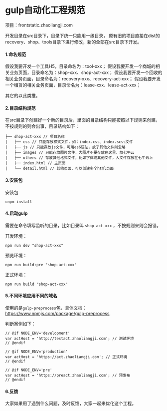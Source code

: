 # gulp自动化工程规范

项目：frontstatic.zhaoliangji.com

开发目录在src目录下，目录下统一只能用一级目录，
原有旧的项目直接在dist的recovery、shop、tools目录下进行修改，新的全部在src目录下开发。

#### 1.命名规范

假设我要开发一个工具H5，目录命名为：tool-xxx；
假设我要开发一个商城的相关业务页面，目录命名为：shop-xxx、shop-act-xxx；
假设我要开发一个回收的相关业务页面，目录命名为：recovery-xxx、recovery-act-xxx；
假设我要开发一个租赁的相关业务页面，目录命名为：lease-xxx、lease-act-xxx；

其它的以此类推。

#### 2.目录结构规范

在src目录下创建好一个新的目录后，里面的目录结构只能按照以下规则来创建，不按规则的则会出事，目录结构如下：

```
├── shop-act-xxx // 项目名称
|   ├── css // 只能存放样式文件，如：index.css、index.scss文件
|   ├── js // 只能存放js文件，可用es6语法，放了其他文件则忽略
|   ├── images // 只能存放图片文件，大图片不要存放在这里，放七牛云
|   ├── others // 存放其他格式文件，比如字体或其他文件，大文件存放在七牛云上
|   ├── index.html // 主页面
|   └── detail.html // 其他页面，可以创建多个html页面
```

#### 3.安装包

安装包
```
cnpm install
```

#### 4.启动gulp

需要在命令填写监听的目录，比如目录叫 `shop-act-xxx` ，不按规则来则会报错。

开发环境：
```
npm run dev "shop-act-xxx"
```

预览环境：
```
npm run build:pre "shop-act-xxx"
```

正式环境：
```
npm run build "shop-act-xxx"
```

#### 5.不同环境应用不同的域名

使用的是`gulp-preprocess`包，具体文档：https://www.npmjs.com/package/gulp-preprocess

判断案例如下：
```
// @if NODE_ENV='development'
var actHost = 'http://testact.zhaoliangji.com'; // 测试环境
// @endif

// @if NODE_ENV='production'
var actHost = 'https://act.zhaoliangji.com'; // 正式环境
// @endif

// @if NODE_ENV='pre'
var actHost = 'https://preact.zhaoliangji.com'; // 预发布
// @endif
```
#### 6.反馈

大家如果用了遇到什么问题，及时反馈，大家一起来优化这个工程。